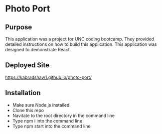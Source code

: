 # Photo Port

## Purpose
This application was a project for UNC coding bootcamp.  They provided detailed instructions on how to build this application.  This application was designed to demonstrate React.

## Deployed Site
https://kabradshaw1.github.io/photo-port/

## Installation
* Make sure Node.js installed
* Clone this repo
* Navitate to the root directory in the command line
* Type npm i into the command line
* Type npm start into the command line

